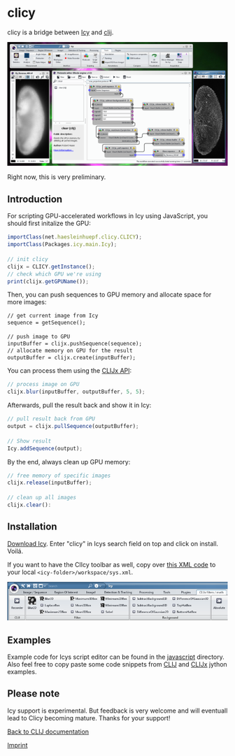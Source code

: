 # clicy
 
clicy is a bridge between [Icy](http://icy.bioimageanalysis.org/) and [clij](https://clij.github.io/).

![Image](images/clicy-screenshot.png)

Right now, this is very preliminary.

## Introduction
For scripting GPU-accelerated workflows in Icy using JavaScript, you should first initalize the GPU: 

```javascript
importClass(net.haesleinhuepf.clicy.CLICY);
importClass(Packages.icy.main.Icy);

// init clicy
clijx = CLICY.getInstance();
// check which GPU we're using
print(clijx.getGPUName());
```

Then, you can push sequences to GPU memory and allocate space for more images:
```
// get current image from Icy
sequence = getSequence();

// push image to GPU
inputBuffer = clijx.pushSequence(sequence);
// allocate memory on GPU for the result
outputBuffer = clijx.create(inputBuffer);
```

You can process them using the [CLIJx API](https://clij.github.io/clij-advanced-filters/reference):
```javascript
// process image on GPU
clijx.blur(inputBuffer, outputBuffer, 5, 5);
```

Afterwards, pull the result back and show it in Icy:
```javascript
// pull result back from GPU
output = clijx.pullSequence(outputBuffer);

// Show result
Icy.addSequence(output);
```

By the end, always clean up GPU memory:
```javascript
// free memory of specific images
clijx.release(inputBuffer);

// clean up all images
clijx.clear():
```
 

## Installation
[Download Icy](http://icy.bioimageanalysis.org/download/). Enter "clicy" in Icys search field on top and click on install. Voilá. 

If you want to have the ClIcy toolbar as well, copy over [this XML code](https://github.com/clij/clicy/blob/master/sys.xml#L311-L379) to your local `<icy-folder>/workspace/sys.xml`.

![Image](images/clicy-toolbar.png)


## Examples
Example code for Icys script editor can be found in the [javascript](https://github.com/clij/clicy/tree/master/src/main/javascript) directory. Also feel free to copy paste some code snippets from [CLIJ](https://github.com/clij/clij-docs/tree/master/src/main/jython) and [CLIJx](https://github.com/clij/clij-advanced-filters/tree/master/src/main/jython) jython examples.

## Please note
Icy support is experimental. But feedback is very welcome and will eventuall lead to Clicy becoming mature. Thanks for your support!

[Back to CLIJ documentation](https://clij.github.io/)

[Imprint](https://clij.github.io/imprint)
